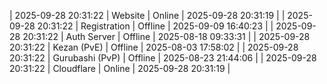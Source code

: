 | 2025-09-28 20:31:22 | Website | Online | 2025-09-28 20:31:19 |
| 2025-09-28 20:31:22 | Registration | Offline | 2025-09-09 16:40:23 |
| 2025-09-28 20:31:22 | Auth Server | Offline | 2025-08-18 09:33:31 |
| 2025-09-28 20:31:22 | Kezan (PvE) | Offline | 2025-08-03 17:58:02 |
| 2025-09-28 20:31:22 | Gurubashi (PvP) | Offline | 2025-08-23 21:44:06 |
| 2025-09-28 20:31:22 | Cloudflare | Online | 2025-09-28 20:31:19 |
